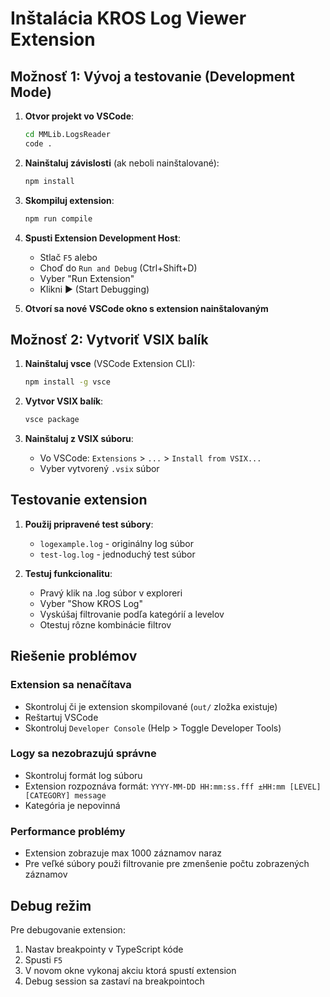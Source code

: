 # Inštalácia KROS Log Viewer Extension

## Možnosť 1: Vývoj a testovanie (Development Mode)

1. **Otvor projekt vo VSCode**:
   ```bash
   cd MMLib.LogsReader
   code .
   ```

2. **Nainštaluj závislosti** (ak neboli nainštalované):
   ```bash
   npm install
   ```

3. **Skompiluj extension**:
   ```bash
   npm run compile
   ```

4. **Spusti Extension Development Host**:
   - Stlač `F5` alebo
   - Choď do `Run and Debug` (Ctrl+Shift+D) 
   - Vyber "Run Extension" 
   - Klikni ▶️ (Start Debugging)

5. **Otvorí sa nové VSCode okno s extension nainštalovaným**

## Možnosť 2: Vytvoriť VSIX balík

1. **Nainštaluj vsce** (VSCode Extension CLI):
   ```bash
   npm install -g vsce
   ```

2. **Vytvor VSIX balík**:
   ```bash
   vsce package
   ```

3. **Nainštaluj z VSIX súboru**:
   - Vo VSCode: `Extensions` > `...` > `Install from VSIX...`
   - Vyber vytvorený `.vsix` súbor

## Testovanie extension

1. **Použij pripravené test súbory**:
   - `logexample.log` - originálny log súbor
   - `test-log.log` - jednoduchý test súbor

2. **Testuj funkcionalitu**:
   - Pravý klik na .log súbor v exploreri
   - Vyber "Show KROS Log"
   - Vyskúšaj filtrovanie podľa kategórií a levelov
   - Otestuj rôzne kombinácie filtrov

## Riešenie problémov

### Extension sa nenačítava
- Skontroluj či je extension skompilované (`out/` zložka existuje)
- Reštartuj VSCode
- Skontroluj `Developer Console` (Help > Toggle Developer Tools)

### Logy sa nezobrazujú správne  
- Skontroluj formát log súboru
- Extension rozpoznáva formát: `YYYY-MM-DD HH:mm:ss.fff ±HH:mm [LEVEL] [CATEGORY] message`
- Kategória je nepovinná

### Performance problémy
- Extension zobrazuje max 1000 záznamov naraz
- Pre veľké súbory použi filtrovanie pre zmenšenie počtu zobrazených záznamov

## Debug režim

Pre debugovanie extension:

1. Nastav breakpointy v TypeScript kóde
2. Spusti `F5`
3. V novom okne vykonaj akciu ktorá spustí extension
4. Debug session sa zastaví na breakpointoch 